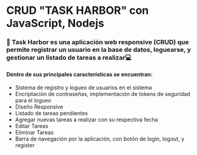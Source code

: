 <h1>CRUD "TASK HARBOR" con JavaScript, Nodejs</h1>

<h3>📃 Task Harbor es una aplicación web responsive (CRUD) que permite registrar un usuario en la base de datos, loguearse, y gestionar un listado de tareas a realizar💻 </h3>
<h4>Dentro de sus principales características se encuentran: </h4>
<ul>
  <li>Sistema de registro y logueo de usuarios en el sistema</li>
  <li>Encriptación de contraseñas, implementación de tokens de seguridad para el logueo</li>
  <li>Diseño Responsive</li>
  <li>Listado de tareas pendientes</li>
  <li>Agregar nuevas tareas a realizar con su respectiva fecha</li>
  <li>Editar Tareas</li>
  <li>Eliminar Tareas</li>
  <li>Barra de navegación por la aplicación, con botón de login, logout, y register</li>
</ul>
